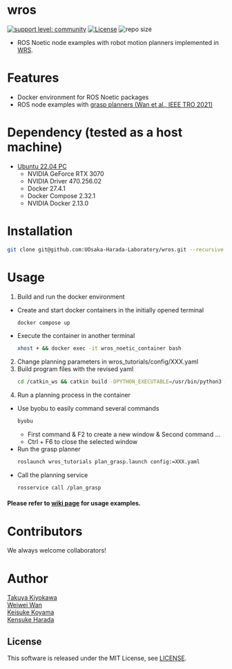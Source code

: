 # wros

[![support level: community](https://img.shields.io/badge/support%20level-community-lightgray.svg)](https://rosindustrial.org/news/2016/10/7/better-supporting-a-growing-ros-industrial-software-platform)
[![License](https://img.shields.io/badge/License-BSD%203--Clause-blue.svg)](https://opensource.org/licenses/BSD-3-Clause)
![repo size](https://img.shields.io/github/repo-size/UOsaka-Harada-Laboratory/wros)

- ROS Noetic node examples with robot motion planners implemented in [WRS](https://github.com/wanweiwei07/wrs).

# Features

- Docker environment for ROS Noetic packages
- ROS node examples with [grasp planners (Wan et al., IEEE TRO 2021)](https://ieeexplore.ieee.org/stamp/stamp.jsp?tp=&arnumber=9170578)

# Dependency (tested as a host machine)

- [Ubuntu 22.04 PC](https://ubuntu.com/certified/laptops?q=&limit=20&vendor=Dell&vendor=Lenovo&vendor=HP&release=22.04+LTS)
  - NVIDIA GeForce RTX 3070
  - NVIDIA Driver 470.256.02
  - Docker 27.4.1
  - Docker Compose 2.32.1
  - NVIDIA Docker 2.13.0

# Installation
```bash
git clone git@github.com:UOsaka-Harada-Laboratory/wros.git --recursive --depth 1 && cd wros && COMPOSE_DOCKER_CLI_BUILD=1 DOCKER_BUILDKIT=1 docker compose build --no-cache --parallel 
```

# Usage
1. Build and run the docker environment
- Create and start docker containers in the initially opened terminal
    ```bash
    docker compose up
    ```
 - Execute the container in another terminal
    ```bash
    xhost + && docker exec -it wros_noetic_container bash
    ```
2. Change planning parameters in wros_tutorials/config/XXX.yaml  
3. Build program files with the revised yaml
    ```bash
    cd /catkin_ws && catkin build -DPYTHON_EXECUTABLE=/usr/bin/python3 && source devel/setup.bash
    ```
4. Run a planning process in the container  
- Use byobu to easily command several commands  
    ```bash
    byobu
    ```
     - First command & F2 to create a new window & Second command ...
     - Ctrl + F6 to close the selected window
 - Run the grasp planner
    ```bash
    roslaunch wros_tutorials plan_grasp.launch config:=XXX.yaml
    ```
 - Call the planning service
    ```bash
    rosservice call /plan_grasp
    ```

#### Please refer to [wiki page](https://github.com/UOsaka-Harada-Laboratory/wros/wiki/Usage-examples) for usage examples.

# Contributors

We always welcome collaborators!

# Author

[Takuya Kiyokawa](https://takuya-ki.github.io/)  
[Weiwei Wan](https://wanweiwei07.github.io/)  
[Keisuke Koyama](https://kk-hs-sa.website/)  
[Kensuke Harada](https://www.roboticmanipulation.org/members2/kensuke-harada/)  

## License

This software is released under the MIT License, see [LICENSE](./LICENSE).
